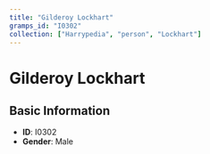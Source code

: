 ```yaml
---
title: "Gilderoy Lockhart"
gramps_id: "I0302"
collection: ["Harrypedia", "person", "Lockhart"]
---
```


# Gilderoy Lockhart

## Basic Information

- **ID**: I0302
- **Gender**: Male

